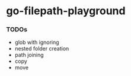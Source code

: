 go-filepath-playground
======================
### TODOs
- glob with ignoring
- nested folder creation
- path joining
- copy
- move
